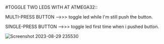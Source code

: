 #TOGGLE TWO LEDS WITH AT ATMEGA32::


MULTI-PRESS BUTTON -->>> toggle led while I'm still push the button.


SINGLE-PRESS BUTTON -->>> toggle led first time when i pushed button.


![Screenshot 2023-08-29 235530](https://github.com/mohamedayman130/Mastering-Embedded-System/assets/117905345/85cbbd37-4163-474b-883d-15442ffa5022)
